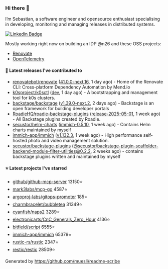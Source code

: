 ### Hi there 👋

I’m Sebastian, a software engineer and opensource enthusiast specialising in developing, monitoring and managing releases in distributed systems.    

[![Linkedin Badge](https://img.shields.io/badge/-LinkedIn-blue?style=flat&logo=Linkedin&logoColor=white&link=https://www.linkedin.com/in/sebastian-poxhofer/)](https://www.linkedin.com/in/sebastian-poxhofer/)

Mostly working right now on building an IDP @n26 and these OSS projects:
- [Renovate](https://github.com/renovatebot/renovate)
- [OpenTelemetry](https://github.com/open-telemetry)



#### 🚀 Latest releases I've contributed to

- [renovatebot/renovate](https://github.com/renovatebot/renovate) ([41.0.0-next.16](https://github.com/renovatebot/renovate/releases/tag/41.0.0-next.16), 1 day ago) - Home of the Renovate CLI: Cross-platform Dependency Automation by Mend.io
- [k0sproject/k0sctl](https://github.com/k0sproject/k0sctl) ([dev](https://github.com/k0sproject/k0sctl/releases/tag/dev), 1 day ago) - A bootstrapping and management tool for k0s clusters.
- [backstage/backstage](https://github.com/backstage/backstage) ([v1.39.0-next.2](https://github.com/backstage/backstage/releases/tag/v1.39.0-next.2), 2 days ago) - Backstage is an open framework for building developer portals
- [RoadieHQ/roadie-backstage-plugins](https://github.com/RoadieHQ/roadie-backstage-plugins) ([release-2025-05-01](https://github.com/RoadieHQ/roadie-backstage-plugins/releases/tag/release-2025-05-01), 1 week ago) - All Backstage plugins created by Roadie.
- [secustor/helm-charts](https://github.com/secustor/helm-charts) ([immich-0.5.10](https://github.com/secustor/helm-charts/releases/tag/immich-0.5.10), 1 week ago) - Contains Helm charts maintained by myself
- [immich-app/immich](https://github.com/immich-app/immich) ([v1.132.3](https://github.com/immich-app/immich/releases/tag/v1.132.3), 1 week ago) - High performance self-hosted photo and video management solution.
- [secustor/backstage-plugins](https://github.com/secustor/backstage-plugins) ([@secustor/backstage-plugin-scaffolder-backend-module-filter-utilities@0.2.2](https://github.com/secustor/backstage-plugins/releases/tag/%40secustor/backstage-plugin-scaffolder-backend-module-filter-utilities%400.2.2), 2 weeks ago) - contains backstage plugins written and maintained by myself

#### ⭐ Latest projects I've starred

- [github/github-mcp-server](https://github.com/github/github-mcp-server) 13150⭐
- [mark3labs/mcp-go](https://github.com/mark3labs/mcp-go) 4587⭐
- [argoproj-labs/gitops-promoter](https://github.com/argoproj-labs/gitops-promoter) 185⭐
- [charmbracelet/bubbletea](https://github.com/charmbracelet/bubbletea) 31349⭐
- [cyanfish/naps2](https://github.com/cyanfish/naps2) 3289⭐
- [electronicarts/CnC_Generals_Zero_Hour](https://github.com/electronicarts/CnC_Generals_Zero_Hour) 4136⭐
- [bitfield/script](https://github.com/bitfield/script) 6555⭐
- [immich-app/immich](https://github.com/immich-app/immich) 65379⭐
- [rustic-rs/rustic](https://github.com/rustic-rs/rustic) 2347⭐
- [restic/restic](https://github.com/restic/restic) 28509⭐



Generated by https://github.com/muesli/readme-scribe
